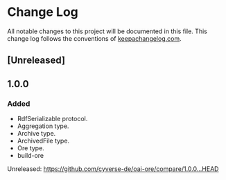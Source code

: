 # Change Log
All notable changes to this project will be documented in this file. This change log follows the conventions
of [keepachangelog.com](http://keepachangelog.com/).

## [Unreleased]

## 1.0.0
### Added
- RdfSerializable protocol.
- Aggregation type.
- Archive type.
- ArchivedFile type.
- Ore type.
- build-ore

Unreleased: https://github.com/cyverse-de/oai-ore/compare/1.0.0...HEAD
